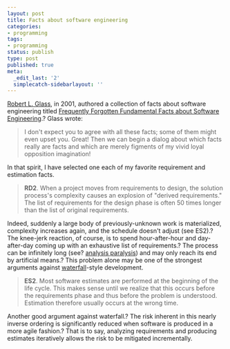 ```yaml
---
layout: post
title: Facts about software engineering
categories:
- programming
tags:
- programming
status: publish
type: post
published: true
meta:
  _edit_last: '2'
  simplecatch-sidebarlayout: ''
---
```

<a title="web site of Robert L. Glass" href="http://www.robertlglass.com/about">Robert L. Glass</a>, in 2001, authored a collection of facts about software engineering titled <a href="http://www2.computer.org/portal/web/buildyourcareer/fa035">Frequently Forgotten Fundamental Facts about Software Engineering</a>.? Glass wrote:
<blockquote>I don't expect you to agree with all these facts; some of them might even upset you. Great! Then we can begin a dialog about which facts really are facts and which are merely figments of my vivid loyal opposition imagination!</blockquote>
In that spirit, I have selected one each of my favorite requirement and estimation facts.
<blockquote><strong>RD2</strong>. When a project moves from requirements to design, the solution process's complexity causes an explosion of "derived requirements." The list of requirements for the design phase is often 50 times longer than the list of original requirements.</blockquote>
Indeed, suddenly a large body of previously-unknown work is materialized, complexity increases again, and the schedule doesn't adjust (see ES2).? The knee-jerk reaction, of course, is to spend hour-after-hour and day-after-day coming up with an exhaustive list of requirements.? The process can be infinitely long (see? <a title="wikipedia: analysis paralysis" href="http://en.wikipedia.org/wiki/Analysis_paralysis">analysis paralysis</a>) and may only reach its end by artificial means.? This problem alone may be one of the strongest arguments against <a title="wikipedia: waterfall model" href="http://en.wikipedia.org/wiki/Waterfall_model">waterfall</a>-style development.
<blockquote><strong>ES2</strong>. Most software estimates are performed at the beginning of the life cycle. This makes sense until we realize that this occurs before the requirements phase and thus before the problem is understood. Estimation therefore usually occurs at the wrong time.</blockquote>
Another good argument against waterfall.? The risk inherent in this nearly inverse ordering is significantly reduced when software is produced in a more agile fashion.? That is to say, analyzing requirements and producing estimates iteratively allows the risk to be mitigated incrementally.
